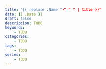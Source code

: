 ```yaml
---
title: "{{ replace .Name "-" " " | title }}"
date: {{ .Date }}
draft: false
description: TODO
keywords:
    - TODO
categories:
    - TODO
tags:
    - TODO
series:
    - TODO
---
```

